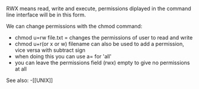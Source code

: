 RWX means read, write and execute, permissions diplayed in the command line interface will be in this form.

We can change permissions with the chmod command:
- chmod u=rw file.txt = changes the permissions of user to read and write
- chmod u+r(or x or w) filename can also be used to add a permission, vice versa with subtract sign
- when doing this you can use a= for 'all'
- you can leave the permissions field (rwx) empty to give no permissions at all

See also:
-[[UNIX]]